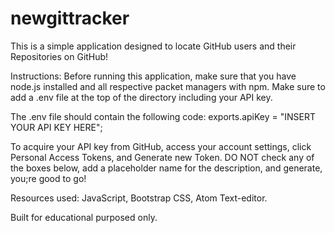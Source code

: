 # newgittracker

This is a simple application designed to locate GitHub users and their Repositories on GitHub!

Instructions:
Before running this application, make sure that you have node.js installed and all respective packet managers with npm.
Make sure to add a .env file at the top of the directory including your API key.

The .env file should contain the following code:
exports.apiKey = "INSERT YOUR API KEY HERE";

To acquire your API key from GitHub, access your account settings, click Personal Access Tokens, and Generate new Token. 
DO NOT check any of the boxes below, add a placeholder name for the description, and generate, you;re good to go!

Resources used:
JavaScript, Bootstrap CSS, Atom Text-editor.

Built for educational purposed only. 
